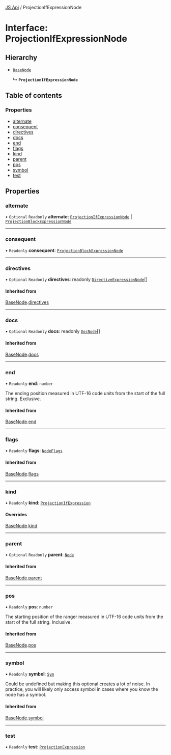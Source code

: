 [JS Api](../index.md) / ProjectionIfExpressionNode

# Interface: ProjectionIfExpressionNode

## Hierarchy

- [`BaseNode`](BaseNode.md)

  ↳ **`ProjectionIfExpressionNode`**

## Table of contents

### Properties

- [alternate](ProjectionIfExpressionNode.md#alternate)
- [consequent](ProjectionIfExpressionNode.md#consequent)
- [directives](ProjectionIfExpressionNode.md#directives)
- [docs](ProjectionIfExpressionNode.md#docs)
- [end](ProjectionIfExpressionNode.md#end)
- [flags](ProjectionIfExpressionNode.md#flags)
- [kind](ProjectionIfExpressionNode.md#kind)
- [parent](ProjectionIfExpressionNode.md#parent)
- [pos](ProjectionIfExpressionNode.md#pos)
- [symbol](ProjectionIfExpressionNode.md#symbol)
- [test](ProjectionIfExpressionNode.md#test)

## Properties

### alternate

• `Optional` `Readonly` **alternate**: [`ProjectionIfExpressionNode`](ProjectionIfExpressionNode.md) \| [`ProjectionBlockExpressionNode`](ProjectionBlockExpressionNode.md)

___

### consequent

• `Readonly` **consequent**: [`ProjectionBlockExpressionNode`](ProjectionBlockExpressionNode.md)

___

### directives

• `Optional` `Readonly` **directives**: readonly [`DirectiveExpressionNode`](DirectiveExpressionNode.md)[]

#### Inherited from

[BaseNode](BaseNode.md).[directives](BaseNode.md#directives)

___

### docs

• `Optional` `Readonly` **docs**: readonly [`DocNode`](DocNode.md)[]

#### Inherited from

[BaseNode](BaseNode.md).[docs](BaseNode.md#docs)

___

### end

• `Readonly` **end**: `number`

The ending position measured in UTF-16 code units from the start of the
full string. Exclusive.

#### Inherited from

[BaseNode](BaseNode.md).[end](BaseNode.md#end)

___

### flags

• `Readonly` **flags**: [`NodeFlags`](../enums/NodeFlags.md)

#### Inherited from

[BaseNode](BaseNode.md).[flags](BaseNode.md#flags)

___

### kind

• `Readonly` **kind**: [`ProjectionIfExpression`](../enums/SyntaxKind.md#projectionifexpression)

#### Overrides

[BaseNode](BaseNode.md).[kind](BaseNode.md#kind)

___

### parent

• `Optional` `Readonly` **parent**: [`Node`](../index.md#node)

#### Inherited from

[BaseNode](BaseNode.md).[parent](BaseNode.md#parent)

___

### pos

• `Readonly` **pos**: `number`

The starting position of the ranger measured in UTF-16 code units from the
start of the full string. Inclusive.

#### Inherited from

[BaseNode](BaseNode.md).[pos](BaseNode.md#pos)

___

### symbol

• `Readonly` **symbol**: [`Sym`](Sym.md)

Could be undefined but making this optional creates a lot of noise. In practice,
you will likely only access symbol in cases where you know the node has a symbol.

#### Inherited from

[BaseNode](BaseNode.md).[symbol](BaseNode.md#symbol)

___

### test

• `Readonly` **test**: [`ProjectionExpression`](../index.md#projectionexpression)
